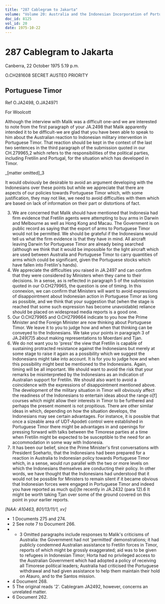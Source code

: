 ```yaml
---
title: "287 Cablegram to Jakarta"
volume: "Volume 20: Australia and the Indonesian Incorporation of Portuguese Timor, 1974-1976"
doc_id: 8125
vol_id: 20
date: 1975-10-22
---
```


# 287 Cablegram to Jakarta

Canberra, 22 October 1975 5.19 p.m.

O.CH281608 SECRET AUSTEO PRIORITY

## Portuguese Timor

Ref O.JA2498, O.JA24971

For Woolcott

Although the interview with Malik was a difficult one-and we are interested to note from the first paragraph of your JA.2498 that Malik apparently intended it to be difficult-we are glad that you have been able to speak to him about the Australian reaction to Indonesian military intervention in Portuguese Timor. That reaction should be kept in the context of the last two sentences in the third paragraph of the submission quoted in our CH.279965,2 which refers to the responsibilities of the political parties, including Fretilin and Portugal, for the situation which has developed in Timor.

_[matter omitted]_3

It would obviously be desirable to avoid an argument developing with the Indonesians over these points but while we appreciate that there are aspects of our policies towards Portuguese Timor which, with some justification, they may not like, we need to avoid difficulties with them which are based on lack of information on their part or distortions of fact.

  3. We are concerned that Malik should have mentioned that Indonesia had firm evidence that Fretilin agents were attempting to buy arms in Darwin and Melbourne as well as Hong Kong and Macau. The Government is on public record as saying that the export of arms to Portuguese Timor would not be permitted. We should be grateful if the Indonesians would tell us what the firm evidence is that they have in mind. All aircraft leaving Darwin for Portuguese Timor are already being searched (although we think that it would be impossible for the light aircraft which are used between Australia and Portuguese Timor to carry quantities of arms which could be significant, given the Portuguese stocks which have fallen into Fretilin's hands).
  4. We appreciate the difficulties you raised in JA.2497 and can confirm that they were considered by Ministers when they came to their decisions. In a sense, as is reflected in paragraph 5 of the submission quoted in our O.CH279965, the question is one of timing. In this connexion, we can confirm that Ministers will want to avoid expressions of disappointment about Indonesian action in Portuguese Timor as long as possible, and we think that your suggestion that (when the stage is reached that some such expression has become unavoidable) reliance should be placed on widespread media reports is a good one.
  5. Our O.CH279965 and O.CH2799664 indicate to you how the Prime Minister and the Foreign Minister are now thinking about Portuguese Timor. We leave it to you to judge how and when that thinking can be conveyed to the Indonesians. We take your points in paragraph 3 of JA.249[7]5 about making representations to Moerdani and Tjan.
  6. We do not want you to 'press' the view that Fretilin is capable of sustaining protracted resistance against the Indonesians but merely at some stage to raise it again as a possibility which we suggest the Indonesians might take into account. It is for you to judge how and when this possibility might best be mentioned to the Indonesians. Again, timing will be all important. We should want to avoid the risk that your remarks be misinterpreted by the Indonesians as an indication of Australian support for Fretilin. We should also want to avoid a coincidence with the expressions of disappointment mentioned above. The development of the military situation in Timor will obviously affect the readiness of the Indonesians to entertain ideas about the range o[f] courses which might allow their interests in Timor to be furthered­ and perhaps the present moment is not propitious. There are other similar ideas in which, depending on how the situation develops, the Indonesians may see certain advantages. For instance, it is possible that once a sizeable area of UDT-Apodeti control were established in Portuguese Timor there might be advantages in and openings for pressing forward with talks between the Timorese parties at a time when Fretilin might be expected to be susceptible to the need for an accommodation in some way with Indonesia.
  7. It has been our belief, since the Prime Minister's first conversations with President Soeharto, that the Indonesians had been prepared for a reaction in Australia to Indonesian policy towards Portuguese Timor which, in a sense, would run parallel with the two or more levels on which the Indonesians themselves are conducting their policy. In other words, we have thought that the Indonesians had understood that it would not be possible for Ministers to remain silent if it became obvious that Indonesian forces were engaged in Portuguese Timor and indeed you have reported as much qu[i]te recently in JA.2432 (para 12).6 It might be worth taking Tjan over some of the ground covered on this point in your earlier reports.



_[NAA: A10463, 801/13/11/1, xv]_

  * 1 Documents 275 and 274.
  * 2 See note 7 to Document 266.
  *   * 3 Omitted paragraphs include responses to Malik's criticisms of Australia: the Government had not 'permitted' demonstrations; it had publicly condemned Australian assistance to Fretilin forces in Timor, reports of which might be grossly exaggerated; aid was to be given to refugees in Indonesian Timor; Horta had no privileged access to the Australian Government which had adopted a policy of receiving all Timorese political leaders; Australia had criticised the Portuguese withdrawal and had given assistance to help them maintain their hold on Atauro, and to the Santos mission.
  * 4 Document 268.
  * 5 The original reads '2'. Cablegram JA2492, however, concerns an unrelated matter.
  * 6 Document 262.


